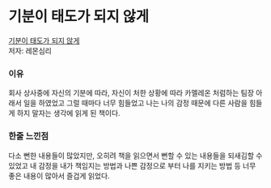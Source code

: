 # 기분이 태도가 되지 않게
[기분이 태도가 되지 않게](https://book.naver.com/bookdb/book_detail.naver?bid=16390905, "기분이 태도가 되지 않게 Link")  
저자: 레몬심리

### 이유
회사 상사중에 자신의 기분에 따라, 자신이 처한 상황에 따라 카멜레온 처럼하는 팀장 아래서 일을 하였었고 그럴 때마다 너무 힘들었고 나는 나의 감정 때문에 다른 사람을 힘들게 하지 말자는 생각에 읽게 된 책이다.  

### 한줄 느낀점
다소 뻔한 내용들이 많았지만, 오히려 책을 읽으면서 뻔할 수 있는 내용들을 되새김할 수 있었고 내 감정을 내가 책임지는 방법과 나쁜 감정으로 부터 나를 지키는 방법 등 너무 좋은 내용이 많아서 즐겁게 읽었다.
